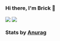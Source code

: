 ### Hi there, I'm Brick 👋

  <img align="center" src="https://github-readme-stats.vercel.app/api/top-langs/?username=garethbrickman&layout=compact&theme=radical" />
  <img align="center" src="https://github-readme-stats.vercel.app/api?username=garethbrickman&show_icons=true&theme=radical" />
  
### Stats by [Anurag](https://github.com/anuraghazra/github-readme-stats)

<!--
**garethbrickman/garethbrickman** is a ✨ _special_ ✨ repository because its `README.md` (this file) appears on your GitHub profile.

Here are some ideas to get you started:

- 🔭 I’m currently working on ...
- 🌱 I’m currently learning ...
- 👯 I’m looking to collaborate on ...
- 🤔 I’m looking for help with ...
- 💬 Ask me about ...
- 📫 How to reach me: ...
- 😄 Pronouns: ...
- ⚡ Fun fact: ...
-->
